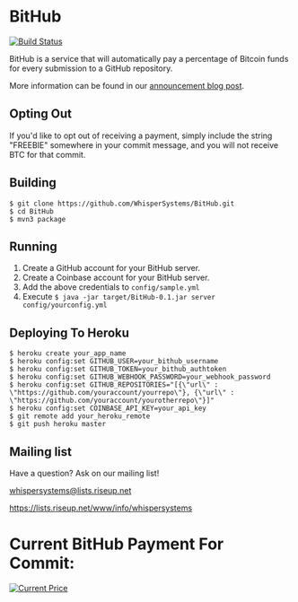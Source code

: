 BitHub
=================

[![Build Status](https://travis-ci.org/WhisperSystems/BitHub.png?branch=master)](https://travis-ci.org/WhisperSystems/BitHub)

BitHub is a service that will automatically pay a percentage of Bitcoin funds for every submission to a GitHub repository.

More information can be found in our [announcement blog post](https://whispersystems.org/blog/bithub).

Opting Out
----------

If you'd like to opt out of receiving a payment, simply include the string "FREEBIE" somewhere in your commit message, and you will not receive BTC for that commit.


Building
-------------

    $ git clone https://github.com/WhisperSystems/BitHub.git
    $ cd BitHub
    $ mvn3 package

Running
-----------

1. Create a GitHub account for your BitHub server.
1. Create a Coinbase account for your BitHub server.
1. Add the above credentials to `config/sample.yml`
1. Execute `$ java -jar target/BitHub-0.1.jar server config/yourconfig.yml`

Deploying To Heroku
------------

```
$ heroku create your_app_name
$ heroku config:set GITHUB_USER=your_bithub_username
$ heroku config:set GITHUB_TOKEN=your_bithub_authtoken
$ heroku config:set GITHUB_WEBHOOK_PASSWORD=your_webhook_password
$ heroku config:set GITHUB_REPOSITORIES="[{\"url\" : \"https://github.com/youraccount/yourrepo\"}, {\"url\" : \"https://github.com/youraccount/yourotherrepo\"}]"
$ heroku config:set COINBASE_API_KEY=your_api_key
$ git remote add your_heroku_remote
$ git push heroku master
```

Mailing list
------------

Have a question? Ask on our mailing list!

whispersystems@lists.riseup.net

https://lists.riseup.net/www/info/whispersystems

Current BitHub Payment For Commit: 
=================
[![Current Price](https://bithub.herokuapp.com/v1/status/payment/commit/)](https://whispersystems.org/blog/bithub/)

